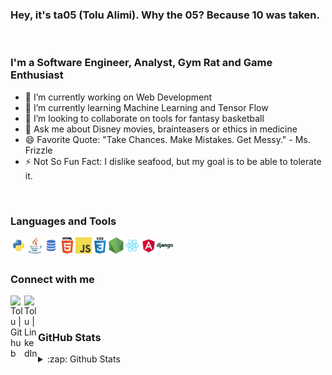 ### Hey, it's ta05 (Tolu Alimi). Why the 05? Because 10 was taken.

<!-- **ta05/ta05** is a ✨ _special_ ✨ repository because its `README.md` (this file) appears on your GitHub profile. -->
<br/>

### I'm a Software Engineer, Analyst, Gym Rat and Game Enthusiast

- 🔭 I’m currently working on Web Development
- 🌱 I’m currently learning Machine Learning and Tensor Flow
- 👯 I’m looking to collaborate on tools for fantasy basketball
- 💬 Ask me about Disney movies, brainteasers or ethics in medicine
- 😄 Favorite Quote: "Take Chances. Make Mistakes. Get Messy." - Ms. Frizzle
- ⚡ Not So Fun Fact: I dislike seafood, but my goal is to be able to tolerate it.


<br/>


### Languages and Tools

<img align="left" alt="Python" width="26px" src="https://raw.githubusercontent.com/github/explore/80688e429a7d4ef2fca1e82350fe8e3517d3494d/topics/python/python.png" />
<img align="left" alt="Java" width="26px" src="https://raw.githubusercontent.com/github/explore/80688e429a7d4ef2fca1e82350fe8e3517d3494d/topics/java/java.png" />
<img align="left" alt="SQL" width="26px" src="https://raw.githubusercontent.com/github/explore/80688e429a7d4ef2fca1e82350fe8e3517d3494d/topics/sql/sql.png" />
<img align="left" alt="HTML5" width="26px" src="https://raw.githubusercontent.com/github/explore/80688e429a7d4ef2fca1e82350fe8e3517d3494d/topics/html/html.png" />
<img align="left" alt="JavaScript" width="26px" src="https://raw.githubusercontent.com/github/explore/80688e429a7d4ef2fca1e82350fe8e3517d3494d/topics/javascript/javascript.png" />
<img align="left" alt="CSS3" width="26px" src="https://raw.githubusercontent.com/github/explore/80688e429a7d4ef2fca1e82350fe8e3517d3494d/topics/css/css.png" />
<img align="left" alt="Node.js" width="26px" src="https://raw.githubusercontent.com/github/explore/80688e429a7d4ef2fca1e82350fe8e3517d3494d/topics/nodejs/nodejs.png" />
<img align="left" alt="React" width="26px" src="https://raw.githubusercontent.com/github/explore/80688e429a7d4ef2fca1e82350fe8e3517d3494d/topics/react/react.png" />
<img align="left" alt="Angular" width="26px" src="https://raw.githubusercontent.com/github/explore/80688e429a7d4ef2fca1e82350fe8e3517d3494d/topics/angular/angular.png" />
<img align="left" alt="Django" width="26px" src="https://raw.githubusercontent.com/github/explore/80688e429a7d4ef2fca1e82350fe8e3517d3494d/topics/django/django.png" />

<br/><br/>


### Connect with me

[<img align="left" alt="Tolu | Github" width="22px" src="https://cdn.jsdelivr.net/npm/simple-icons@v3/icons/github.svg" />][github]
[<img align="left" alt="Tolu | LinkedIn" width="22px" src="https://cdn.jsdelivr.net/npm/simple-icons@v3/icons/linkedin.svg" />][linkedin]

<br/><br/>


### GitHub Stats

<details>
  <summary>:zap: Github Stats</summary>

  <img align="left" alt="ta05's Github Stats" src="https://github-readme-stats.vercel.app/api?username=ta05&show_icons=true&hide_border=true" />

</details>

[github]: https://github.com/ta05
[linkedin]: https://www.linkedin.com/in/tolu-alimi-1a54161a1/
